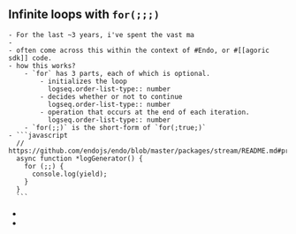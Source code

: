 ## Infinite loops with `for(;;;)`
	- For the last ~3 years, i've spent the vast ma
	-
	- often come across this within the context of #Endo, or #[[agoric sdk]] code.
	- how this works?
		- `for` has 3 parts, each of which is optional.
			- initializes the loop
			  logseq.order-list-type:: number
			- decides whether or not to continue
			  logseq.order-list-type:: number
			- operation that occurs at the end of each iteration.
			  logseq.order-list-type:: number
		- `for(;;)` is the short-form of `for(;true;)`
	- ```javascript
	  // https://github.com/endojs/endo/blob/master/packages/stream/README.md#prime
	  async function *logGenerator() {
	    for (;;) {
	      console.log(yield);
	    }
	  }
	  ```
-
-